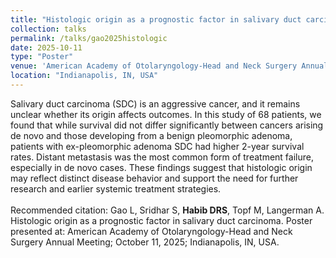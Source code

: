 ```yaml
---	
title: "Histologic origin as a prognostic factor in salivary duct carcinoma"
collection: talks	
permalink: /talks/gao2025histologic
date: 2025-10-11
type: "Poster"
venue: 'American Academy of Otolaryngology-Head and Neck Surgery Annual Meeting'
location: "Indianapolis, IN, USA"
---	
```

Salivary duct carcinoma (SDC) is an aggressive cancer, and it remains unclear whether its origin affects outcomes. In this study of 68 patients, we found that while survival did not differ significantly between cancers arising de novo and those developing from a benign pleomorphic adenoma, patients with ex-pleomorphic adenoma SDC had higher 2-year survival rates. Distant metastasis was the most common form of treatment failure, especially in de novo cases. These findings suggest that histologic origin may reflect distinct disease behavior and support the need for further research and earlier systemic treatment strategies.
<br><br>
Recommended citation: Gao L, Sridhar S, **Habib DRS**, Topf M, Langerman A. Histologic origin as a prognostic factor in salivary duct carcinoma. Poster presented at: American Academy of Otolaryngology-Head and Neck Surgery Annual Meeting; October 11, 2025; Indianapolis, IN, USA. 
